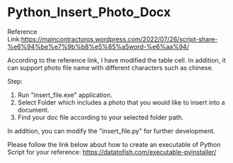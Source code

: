 # Python_Insert_Photo_Docx

Reference Link:https://maincontractorqs.wordpress.com/2022/07/26/script-share-%e6%94%be%e7%9b%b8%e5%85%a5word-%e6%aa%94/

According to the reference link, I have modified the table cell. 
In addition, it can support photo file name with different characters such as chinese.

Step:
1. Run "insert_file.exe" application.
2. Select Folder which includes a photo that you would like to insert into a document.
3. Find your doc file according to your selected folder path.

In addition, you can modify the "insert_file.py" for further development.

Please follow the link below about how to create an executable of Python Script for your reference:
https://datatofish.com/executable-pyinstaller/
